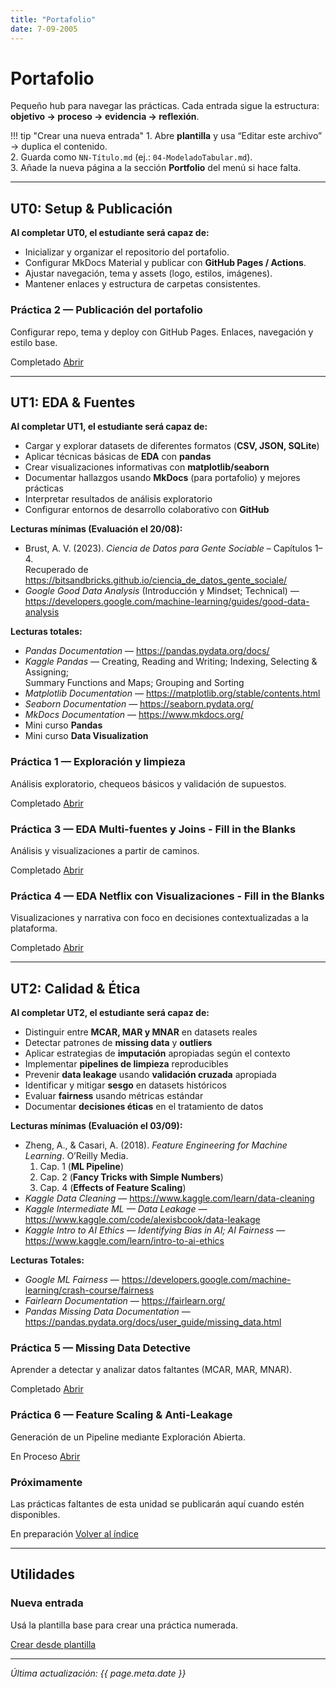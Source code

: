 ```yaml
---
title: "Portafolio"
date: 7-09-2005
---
```


# Portafolio


Pequeño hub para navegar las prácticas. Cada entrada sigue la estructura:
**objetivo → proceso → evidencia → reflexión**.

!!! tip "Crear una nueva entrada"
    1. Abre **plantilla** y usa “Editar este archivo” → duplica el contenido.  
    2. Guarda como `NN-Título.md` (ej.: `04-ModeladoTabular.md`).  
    3. Añade la nueva página a la sección **Portfolio** del menú si hace falta.

---


## UT0: Setup & Publicación

**Al completar UT0, el estudiante será capaz de:**

- Inicializar y organizar el repositorio del portafolio.
- Configurar MkDocs Material y publicar con **GitHub Pages / Actions**.
- Ajustar navegación, tema y assets (logo, estilos, imágenes).
- Mantener enlaces y estructura de carpetas consistentes.

<div class="cards-grid shortcuts portfolio-list">

  <div class="card">
    <h3>Práctica 2 — Publicación del portafolio</h3>
    <p>Configurar repo, tema y deploy con GitHub Pages. Enlaces, navegación y estilo base.</p>
    <p class="actions">
      <span class="pill">Completado</span>
      <a class="md-button md-button--primary" href="Práctica2/">Abrir</a>
    </p>
  </div>

</div>

---

## UT1: EDA & Fuentes

**Al completar UT1, el estudiante será capaz de:**

- Cargar y explorar datasets de diferentes formatos (**CSV, JSON, SQLite**)
- Aplicar técnicas básicas de **EDA** con **pandas**
- Crear visualizaciones informativas con **matplotlib/seaborn**
- Documentar hallazgos usando **MkDocs** (para portafolio) y mejores prácticas
- Interpretar resultados de análisis exploratorio
- Configurar entornos de desarrollo colaborativo con **GitHub**

**Lecturas mínimas (Evaluación el 20/08):**

- Brust, A. V. (2023). *Ciencia de Datos para Gente Sociable* – Capítulos 1–4.  
  Recuperado de <https://bitsandbricks.github.io/ciencia_de_datos_gente_sociale/>
- *Google Good Data Analysis* (Introducción y Mindset; Technical) —  
  <https://developers.google.com/machine-learning/guides/good-data-analysis>

**Lecturas totales:**

- *Pandas Documentation* — <https://pandas.pydata.org/docs/>
- *Kaggle Pandas* — Creating, Reading and Writing; Indexing, Selecting & Assigning;  
  Summary Functions and Maps; Grouping and Sorting
- *Matplotlib Documentation* — <https://matplotlib.org/stable/contents.html>
- *Seaborn Documentation* — <https://seaborn.pydata.org/>
- *MkDocs Documentation* — <https://www.mkdocs.org/>
- Mini curso **Pandas**
- Mini curso **Data Visualization**

<div class="cards-grid shortcuts portfolio-list">

  <div class="card">
    <h3>Práctica 1 — Exploración y limpieza</h3>
    <p>Análisis exploratorio, chequeos básicos y validación de supuestos.</p>
    <p class="actions">
      <span class="pill">Completado</span>
      <a class="md-button md-button--primary" href="Práctica1/">Abrir</a>
    </p>
  </div>

  <div class="card">
    <h3>Práctica 3 — EDA Multi-fuentes y Joins - Fill in the Blanks</h3>
    <p>Análisis y visualizaciones a partir de caminos.</p>
    <p class="actions">
      <span class="pill">Completado</span>
      <a class="md-button md-button--primary" href="Práctica3/">Abrir</a>
    </p>
  </div>

  <div class="card">
    <h3>Práctica 4 — EDA Netflix con Visualizaciones - Fill in the Blanks</h3>
    <p>Visualizaciones y narrativa con foco en decisiones contextualizadas a la plataforma.</p>
    <p class="actions">
      <span class="pill">Completado</span>
      <a class="md-button md-button--primary" href="Práctica4/">Abrir</a>
    </p>
  </div>

</div>

---

## UT2: Calidad & Ética

**Al completar UT2, el estudiante será capaz de:**

- Distinguir entre **MCAR, MAR y MNAR** en datasets reales
- Detectar patrones de **missing data** y **outliers**
- Aplicar estrategias de **imputación** apropiadas según el contexto
- Implementar **pipelines de limpieza** reproducibles
- Prevenir **data leakage** usando **validación cruzada** apropiada
- Identificar y mitigar **sesgo** en datasets históricos
- Evaluar **fairness** usando métricas estándar
- Documentar **decisiones éticas** en el tratamiento de datos

**Lecturas mínimas (Evaluación el 03/09):**

- Zheng, A., & Casari, A. (2018). *Feature Engineering for Machine Learning*. O’Reilly Media.  
  1. Cap. 1 (**ML Pipeline**)  
  2. Cap. 2 (**Fancy Tricks with Simple Numbers**)  
  3. Cap. 4 (**Effects of Feature Scaling**)
- *Kaggle Data Cleaning* — <https://www.kaggle.com/learn/data-cleaning>
- *Kaggle Intermediate ML — Data Leakage* — <https://www.kaggle.com/code/alexisbcook/data-leakage>
- *Kaggle Intro to AI Ethics — Identifying Bias in AI; AI Fairness* —  
  <https://www.kaggle.com/learn/intro-to-ai-ethics>

**Lecturas Totales:**

- *Google ML Fairness* — <https://developers.google.com/machine-learning/crash-course/fairness>
- *Fairlearn Documentation* — <https://fairlearn.org/>
- *Pandas Missing Data Documentation* —  
  <https://pandas.pydata.org/docs/user_guide/missing_data.html>


<div class="cards-grid shortcuts portfolio-list">

  <div class="card">
    <h3>Práctica 5 — Missing Data Detective </h3>
    <p>Aprender a detectar y analizar datos faltantes (MCAR, MAR, MNAR).</p>
    <p class="actions">
      <span class="pill">Completado</span>
      <a class="md-button md-button--primary" href="Práctica5/">Abrir</a>
    </p>
  </div>

  <div class="card">
    <h3>Práctica 6 — Feature Scaling & Anti-Leakage </h3>
    <p> Generación de un Pipeline mediante Exploración Abierta.</p>
    <p class="actions">
      <span class="pill">En Proceso</span>
      <a class="md-button md-button--primary" href="Práctica6/">Abrir</a>
    </p>
  </div>

  <div class="card">
    <h3>Próximamente</h3>
    <p>Las prácticas faltantes de esta unidad se publicarán aquí cuando estén disponibles.</p>
    <p class="actions">
      <span class="pill">En preparación</span>
      <a class="md-button" href="../">Volver al índice</a>
    </p>
  </div>

</div>

---

## Utilidades

<div class="cards-grid shortcuts portfolio-list">

  <div class="card">
    <h3>Nueva entrada</h3>
    <p>Usá la plantilla base para crear una práctica numerada.</p>
    <p class="actions">
      <a class="md-button" href="plantilla/">Crear desde plantilla</a>
    </p>
  </div>

</div>

---

_Última actualización: {{ page.meta.date }}_


